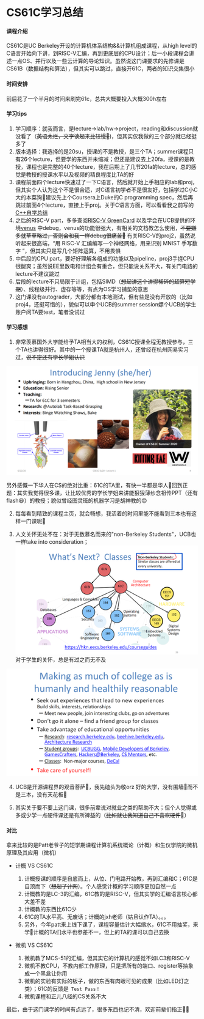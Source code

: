 # CS61C学习总结

#### 课程介绍

CS61C是UC Berkeley开设的计算机体系结构&&计算机组成课程，从high level的C语言开始向下讲，到RISC-V汇编，再到更底层的CPU设计；后一小段课程会讲述一点OS、并行以及一些云计算的导论知识。虽然说这门课要求的先修课是CS61B（数据结构和算法），但其实可以跳过，直接开61C，两者的知识交集很小

#### 时间安排

前后花了一个半月的时间来刷完61c，总共大概要投入大概300h左右

#### 学习tips

1. 学习顺序：就我而言，是lecture->lab/hw->project，reading和discussion就没看了（~~英语太烂，文字读起来比较慢🤡~~)，但其实仅我做的三个部分就已经挺多了
2. 版本选择：我选择的是20su，授课的不是教授，是三个TA；summer课程只有26个lecture，但要学的东西并未缩减；但还是建议去上20fa，授课的是教授，课程也是完整的40个lecture，我在后期上了几节20fa的lecture，总的感觉是教授的授课水平以及视频的精良程度比TA的好
3. 课程前面四个lecture快速过了一下C语言，然后就开始上手相应的lab和proj，但其实个人认为这个不是很合适，对C语言初学者不是很友好，包括学过C小C大的本菜狗🤡建议先上个Coursera上Duke的C programming spec，然后再跳过前面4个lecture，直接上手proj。关于C语言方面，可以看看我之前写的[C++自学总结](https://www.cc98.org/topic/5550820) 
4. 之后的RISC-V part，多多查阅[RISC-V GreenCard](https://inst.eecs.berkeley.edu/~cs61c/sp21/resources-pdfs/riscvcard.pdf) 以及学会在UCB提供的环境[venus](https://venus.cs61c.org/) 中debug，venus的功能很强大，有相关的文档教怎么使用，~~不要嫌多就草草略过，否则会和我一样debug很痛苦🤡~~ 有关RISC-V的proj2，虽然说听起来很高端，“用 RISC-V 汇编编写一个神经网络，用来识别 MNIST 手写数字 ”，但其实只是写几个矩阵运算，不用畏惧
5. 中后段的CPU part，要好好理解各组成的功能以及pipeline，proj3手搓CPU很酸爽；虽然说EE里数电和计组会有重合，但只能说关系不大，有关门电路的lecture不建议跳过
6. 后段的lecture不只局限于计组，包括SIMD（~~想起讲这个讲得稀碎的超算短学期~~）、线程级并行、虚存等等，有点为OS学习铺垫的意思
7. 这门课没有autograder，大部分都有本地测试，但有些是没有开放的（比如proj4，还挺可惜的），貌似可以申个UCB的summer session嫖个UCB的学生账户问TA要test，笔者没试过



#### 学习感想

1. 非常羡慕国外大学能给予TA相当大的权利，CS61C授课全程无教授参与，三个TA也讲得很好。其中的一个授课TA就是杭州人，还曾经在杭州网易实习过，~~说不定还有学长学姐认识~~

![1687775707297](assets/1687775707297.png)

另外感慨一下华人在CS的绝对比重：61C的TA里，有快一半都是华人🤔回到正题：其实我觉得很多课，让比较优秀的学长学姐来讲能狠狠薄纱念祖传PPT（还有flash😆）的教授；貌似曾经图灵班的机器学习是胡神教的😍

2. 每每看到精致的课程主页，就会畅想，我活着的时间里能不能看到三本也有这样一门课呢🤔

3. 人文关怀无处不在：对于无数慕名而来的"non-Berkeley Students"，UCB也一样take into consideration；
  ![1687782495605](assets/1687782495605.png)   
  对于学生的关怀，总是有过之而无不及

  ![1687782702132](assets/1687782702132.png)

  

4. UCB是开源课程界的观音菩萨🥰，我先磕头为敬orz  好的大学，没有围墙🤗而不是三本，没有天花板🤣

5. 其实关于要不要上这门课，很多前辈说对就业之类的帮助不大；但个人觉得或多或少学一点硬件课还是有所裨益的（~~比如就让我知道自己不喜欢硬件~~🤡）



#### 对比

拿来比较的是Patt老爷子的短学期课程计算机系统概论（计概）和生仪学院的微机原理及其应用（微机）

- 计概 VS CS61C

    1. 计概授课的顺序是自底而上，从位、门电路开始教，再到汇编和C；61C是自顶而下（~~想起了计网~~）。个人感觉计概的学习顺序更加自然一点
    2. 计概教的是LC-3的汇编，61C教的是RISC-V，但其实学的汇编语言核心都大差不差
    3. 计概教的东西比61C少
    4. 61C的TA水平高、无废话；计概的jxh老师（姑且认作TA）。。。
    5. 另外，今年patt来上线下课了，课程容量估计大幅缩水，61C不用抽奖，来学🤗计概的TA们水平也参差不一，但上的TA的课可以自己去换

- 微机 VS CS61C
    1. 微机教了MCS-51的汇编，但其实它的计算机的感觉不如LC3和RISC-V
    2. 微机不教CPU，不教内部工作原理，只是把所有的端口、register等抽象成一个黑盒让你用
    3. 微机的实验有实际的板子，做的东西有肉眼可见的成果（比如LED灯之类）；61C的反馈是` Test Pass！` 
    4. 微机课程和正儿八经的CS关系不大




最后，由于这门课学的时间有点远了，很多东西也记不清，欢迎前辈们指正🥰🥰